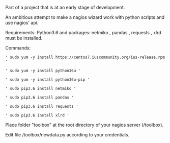 Part of a project that is at an early stage of development.

An ambitious attempt to make a nagios wizard work with python scripts and use nagios' api.

Requirements: Python3.6 and packages: netmiko , pandas , requests , xlrd must be installed.

Commands:

    ' sudo yum -y install https://centos7.iuscommunity.org/ius-release.rpm '

    ' sudo yum -y install python36u '

    ' sudo yum -y install python36u-pip '

    ' sudo pip3.6 install netmiko ' 

    ' sudo pip3.6 install pandas '

    ' sudo pip3.6 install requests '

    ' sudo pip3.6 install xlrd '
    
Place folder "toolbox" at the root directory of your nagios server (/toolbox).

Edit file /toolbox/newdata.py according to your credentials.
